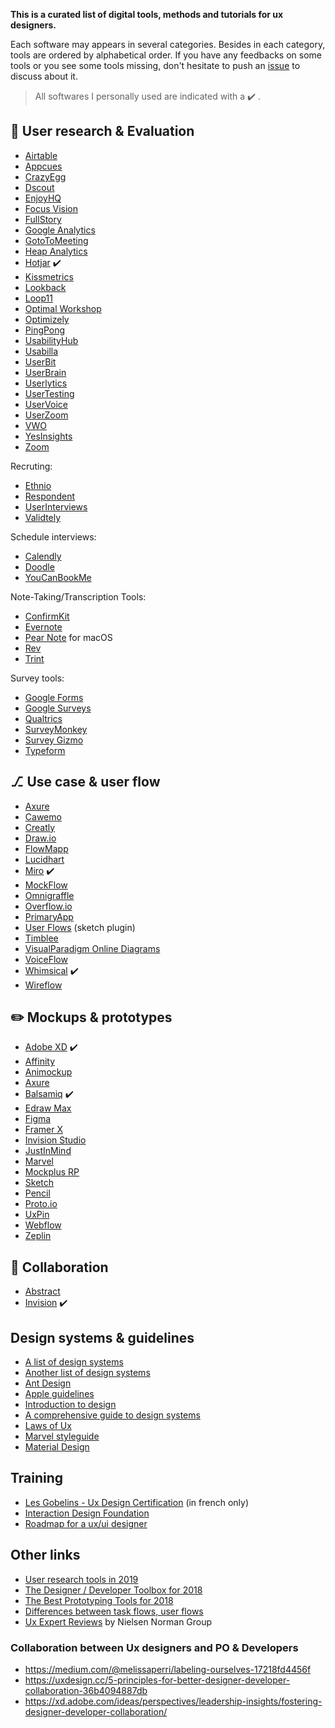 **This is a curated list of digital tools, methods and tutorials for ux designers.**

Each software may appears in several categories. Besides in each category, tools are ordered by alphabetical order. If you have any feedbacks on some tools or you see some tools missing, don't hesitate to push an [issue](https://github.com/friedrith/curated-list-ux-designer/issues) to discuss about it.

> All softwares I personally used are indicated with a ✔️ .

## 🔎 User research & Evaluation

- [Airtable](https://airtable.com/)
- [Appcues](https://www.appcues.com/)
- [CrazyEgg](https://www.crazyegg.com/)
- [Dscout](https://dscout.com/)
- [EnjoyHQ](https://getenjoyhq.com/)
- [Focus Vision](https://www.focusvision.com/)
- [FullStory](https://www.fullstory.com/)
- [Google Analytics](https://analytics.google.com/)
- [GotoToMeeting](https://www.gotomeeting.com/)
- [Heap Analytics](https://heapanalytics.com/)
- [Hotjar](https://www.hotjar.com/) ✔️
- [Kissmetrics](https://www.kissmetricshq.com/)
- [Lookback](https://lookback.io)
- [Loop11](https://www.loop11.com/)
- [Optimal Workshop](https://www.optimalworkshop.com/)
- [Optimizely](https://www.optimizely.com/)
- [PingPong](https://www.hellopingpong.com/)
- [UsabilityHub](https://usabilityhub.com/)
- [Usabilla](https://usabilla.com/)
- [UserBit](https://userbitapp.com/)
- [UserBrain](https://userbrain.net/)
- [Userlytics](https://www.userlytics.com/)
- [UserTesting](https://www.usertesting.com/)
- [UserVoice](https://www.uservoice.com/)
- [UserZoom](https://www.userzoom.com/)
- [VWO](https://vwo.com/)
- [YesInsights](https://www.yesinsights.com/)
- [Zoom](https://zoom.us/)

Recruting:

- [Ethnio](https://ethn.io/)
- [Respondent](https://www.respondent.io/)
- [UserInterviews](https://www.userinterviews.com/)
- [Validtely](https://validately.com/)

Schedule interviews:

- [Calendly](https://calendly.com/)
- [Doodle](https://doodle.com/)
- [YouCanBookMe](https://youcanbook.me/)

Note-Taking/Transcription Tools:

- [ConfirmKit](https://www.confirmkit.com/)
- [Evernote](https://evernote.com/)
- [Pear Note](http://www.usefulfruit.com/pearnote/) for macOS
- [Rev](https://www.rev.com/)
- [Trint](https://trint.com/)

Survey tools:

- [Google Forms](https://www.google.com/forms/about/)
- [Google Surveys](https://marketingplatform.google.com/about/surveys/)
- [Qualtrics](https://www.qualtrics.com/)
- [SurveyMonkey](https://surveymonkey.com)
- [Survey Gizmo](https://www.surveygizmo.com/)
- [Typeform](https://www.typeform.com/)

## ⎇ Use case & user flow

- [Axure](https://www.axure.com/)
- [Cawemo](https://cawemo.com/)
- [Creatly](https://creately.com/)
- [Draw.io](https://www.draw.io/)
- [FlowMapp](https://flowmapp.com/)
- [Lucidhart](https://www.lucidchart.com/pages/)
- [Miro](https://miro.com/) ✔️
- [MockFlow](https://www.mockflow.com/)
- [Omnigraffle](https://www.omnigroup.com/omnigraffle/)
- [Overflow.io](https://overflow.io/)
- [PrimaryApp](https://www.primary.app)
- [User Flows](https://abynim.github.io/UserFlows/) (sketch plugin)
- [Timblee](https://timblee.com/)
- [VisualParadigm Online
  Diagrams](https://online.visual-paradigm.com/fr/diagrams/features/website-user-flow-tool/)
- [VoiceFlow](https://www.voiceflow.com/)
- [Whimsical](https://whimsical.com) ✔️
- [Wireflow](http://wireflow.co)

## ✏️ Mockups & prototypes

- [Adobe XD](https://www.adobe.com/products/xd.html) ✔️
- [Affinity](https://affinity.serif.com/fr/)
- [Animockup](https://animockup.com/)
- [Axure](https://www.axure.com/)
- [Balsamiq](https://balsamiq.com/) ✔️
- [Edraw Max](https://www.edrawsoft.com/wireframe/)
- [Figma](https://www.figma.com/)
- [Framer X](https://www.framer.com/)
- [Invision Studio](https://www.invisionapp.com/studio)
- [JustInMind](https://www.justinmind.com/)
- [Marvel](https://marvelapp.com/)
- [Mockplus RP](https://www.mockplus.com/mockplus-rp)
- [Sketch](https://www.sketch.com/)
- [Pencil](https://pencil.evolus.vn/)
- [Proto.io](https://proto.io/)
- [UxPin](https://www.uxpin.com/)
- [Webflow](https://webflow.com/)
- [Zeplin](https://zeplin.io/)

## 🤝 Collaboration

- [Abstract](https://www.abstract.com/)
- [Invision](https://www.invisionapp.com/) ✔️

## Design systems & guidelines

- [A list of design systems](https://designsystemsrepo.com/design-systems)
- [Another list of design systems](https://www.designerlynx.co/design-systems)
- [Ant Design](https://ant.design/)
- [Apple guidelines](https://developer.apple.com/design/)
- [Introduction to
  design](https://www.designbetter.co/design-systems-handbook/introducing-design-systems)
- [A comprehensive guide to design systems](https://www.invisionapp.com/inside-design/guide-to-design-systems/)
- [Laws of Ux](https://lawsofux.com/)
- [Marvel styleguide](https://marvelapp.com/styleguide/overview/introduction)
- [Material Design](https://material.io/design/)

## Training

- [Les Gobelins - Ux Design
  Certification](https://www.gobelins.fr/formation/mc11-ux-design-certification-gobelins)
  (in french only)
- [Interaction Design Foundation](https://www.interaction-design.org/)
- [Roadmap for a ux/ui designer](https://github.com/togiberlin/ui-ux-designer-roadmap)

## Other links

- [User research tools in 2019](https://www.userinterviews.com/ux-research-field-guide-chapter/user-research-tools)
- [The Designer / Developer Toolbox for 2018](https://blog.prototypr.io/the-designer-developer-toolbox-for-2018-10395afb4e07)
- [The Best Prototyping Tools for 2018](https://www.awwwards.com/the-best-prototyping-tools-for-2018.html)
- [Differences between task flows, user flows](https://careerfoundry.com/en/blog/ux-design/what-are-user-flows/)
- [Ux Expert Reviews](https://www.nngroup.com/articles/ux-expert-reviews/) by Nielsen Norman Group

### Collaboration between Ux designers and PO & Developers

- https://medium.com/@melissaperri/labeling-ourselves-17218fd4456f
- https://uxdesign.cc/5-principles-for-better-designer-developer-collaboration-36b4094887db
- https://xd.adobe.com/ideas/perspectives/leadership-insights/fostering-designer-developer-collaboration/
